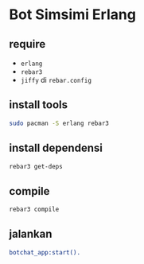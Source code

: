 # Bot Simsimi Erlang

## require

- `erlang`
- `rebar3`
- `jiffy` di `rebar.config`

## install tools

```bash
sudo pacman -S erlang rebar3
```

## install dependensi

```bash
rebar3 get-deps
```

## compile

```bash
rebar3 compile
```

## jalankan

```erlang
botchat_app:start().
```
